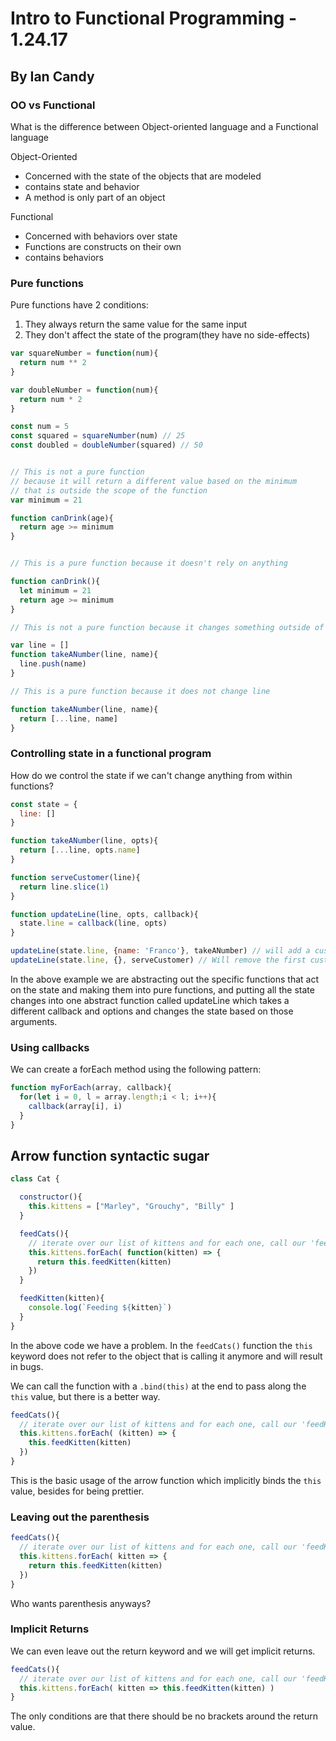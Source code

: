 # Intro to Functional Programming - 1.24.17
## By Ian Candy

### OO vs Functional

What is the difference between Object-oriented language and a Functional language

Object-Oriented

- Concerned with the state of the objects that are modeled
- contains state and behavior
- A method is only part of an object

Functional

- Concerned with behaviors over state
- Functions are constructs on their own
- contains behaviors

### Pure functions

Pure functions have 2 conditions:

1. They always return the same value for the same input
2. They don't affect the state of the program(they have no side-effects)

```js
var squareNumber = function(num){
  return num ** 2
}

var doubleNumber = function(num){
  return num * 2
}

const num = 5
const squared = squareNumber(num) // 25
const doubled = doubleNumber(squared) // 50


// This is not a pure function
// because it will return a different value based on the minimum
// that is outside the scope of the function
var minimum = 21

function canDrink(age){
  return age >= minimum
}


// This is a pure function because it doesn't rely on anything

function canDrink(){
  let minimum = 21
  return age >= minimum
}

// This is not a pure function because it changes something outside of it

var line = []
function takeANumber(line, name){
  line.push(name)
}

// This is a pure function because it does not change line

function takeANumber(line, name){
  return [...line, name]
}
```

### Controlling state in a functional program

How do we control the state if we can't change anything from within functions?

```js
const state = {
  line: []
}

function takeANumber(line, opts){
  return [...line, opts.name]
}

function serveCustomer(line){
  return line.slice(1)
}

function updateLine(line, opts, callback){
  state.line = callback(line, opts)
}

updateLine(state.line, {name: 'Franco'}, takeANumber) // will add a customer with the name Franco to the line that is in the state
updateLine(state.line, {}, serveCustomer) // Will remove the first customer
```

In the above example we are abstracting out the specific functions that act on the state and making them into pure functions, and putting all the state changes into one abstract function called updateLine which takes a different callback and options and changes the state based on those arguments.


### Using callbacks

We can create a forEach method using the following pattern:

```js
function myForEach(array, callback){
  for(let i = 0, l = array.length;i < l; i++){
    callback(array[i], i)
  }
}
```

## Arrow function syntactic sugar

```js
class Cat {

  constructor(){
    this.kittens = ["Marley", "Grouchy", "Billy" ]
  }

  feedCats(){
    // iterate over our list of kittens and for each one, call our 'feedKitten' function
    this.kittens.forEach( function(kitten) => {
      return this.feedKitten(kitten)
    })
  }

  feedKitten(kitten){
    console.log(`Feeding ${kitten}`)
  }
}
```

In the above code we have a problem. In the `feedCats()` function the `this` keyword does not refer to the object that is calling it anymore and will result in bugs.

We can call the function with a `.bind(this)` at the end to pass along the `this` value, but there is a better way.

```js
feedCats(){
  // iterate over our list of kittens and for each one, call our 'feedKitten' function
  this.kittens.forEach( (kitten) => {
    this.feedKitten(kitten)
  })
}
```

This is the basic usage of the arrow function which implicitly binds the `this` value, besides for being prettier.

### Leaving out the parenthesis

```js
feedCats(){
  // iterate over our list of kittens and for each one, call our 'feedKitten' function
  this.kittens.forEach( kitten => {
    return this.feedKitten(kitten)
  })
}
```

Who wants parenthesis anyways?


### Implicit Returns

We can even leave out the return keyword and we will get implicit returns.

```js
feedCats(){
  // iterate over our list of kittens and for each one, call our 'feedKitten' function
  this.kittens.forEach( kitten => this.feedKitten(kitten) )
}
```

The only conditions are that there should be no brackets around the return value.
